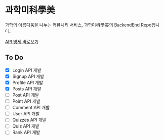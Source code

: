 # 과학미科學美
과학의 아름다움을 나누는 커뮤니티 서비스, 과학미科學美의 BackendEnd Repo입니다.

[API 명세 바로보기](APIs.md)

## To Do
- [x] Login API 개발
- [x] Signup API 개발
- [x] Profile API 개발
- [x] Posts API 개발
- [ ] Post API 개발
- [ ] Point API 개발
- [ ] Comment API 개발
- [ ] User API 개발
- [ ] Quizzes API 개발
- [ ] Quiz API 개발
- [ ] Rank API 개발